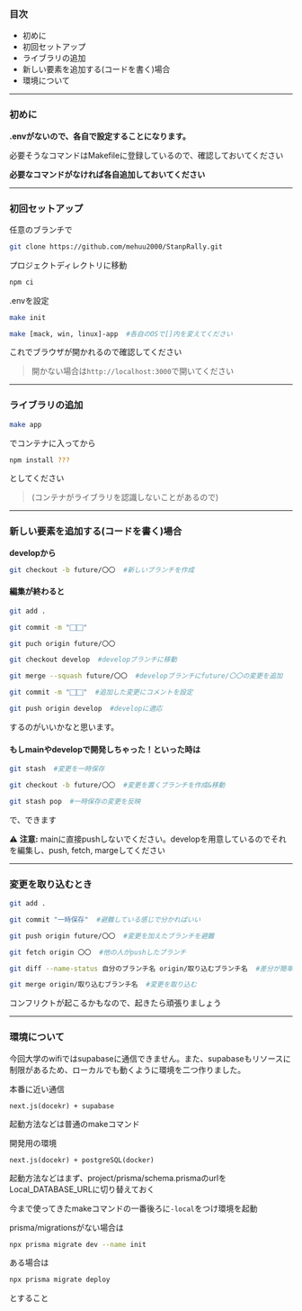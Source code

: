 ### 目次
- 初めに
- 初回セットアップ
- ライブラリの追加
- 新しい要素を追加する(コードを書く)場合
- 環境について

----

### 初めに

**.envがないので、各自で設定することになります。**

必要そうなコマンドはMakefileに登録しているので、確認しておいてください

**必要なコマンドがなければ各自追加しておいてください**

----

### 初回セットアップ

任意のブランチで

```sh
git clone https://github.com/mehuu2000/StanpRally.git
```

プロジェクトディレクトリに移動

```sh
npm ci
```

.envを設定

```sh
make init
```

```sh
make [mack, win, linux]-app  #各自のOSで[]内を変えてください
```

これでブラウザが開かれるので確認してください
>開かない場合は```http://localhost:3000```で開いてください

---

### ライブラリの追加

```sh
make app
```

でコンテナに入ってから

```sh
npm install ???
```

としてください
>(コンテナがライブラリを認識しないことがあるので)

----

### 新しい要素を追加する(コードを書く)場合

**developから**

```sh
git checkout -b future/〇〇  #新しいブランチを作成
```

#### 編集が終わると

```sh
git add .
```

```sh
git commit -m "⬜︎⬜︎"
```

```sh
git puch origin future/〇〇
```

```sh
git checkout develop  #developブランチに移動
```

```sh
git merge --squash future/〇〇  #developブランチにfuture/〇〇の変更を追加
```

```sh
git commit -m "⬜︎⬜︎"  #追加した変更にコメントを設定
```

```sh
git push origin develop  #developに適応
```

するのがいいかなと思います。

#### もしmainやdevelopで開発しちゃった！といった時は

```sh
git stash  #変更を一時保存
```

```sh
git checkout -b future/〇〇  #変更を置くブランチを作成&移動
```

```sh
git stash pop  #一時保存の変更を反映
```

で、できます

⚠️ **注意:** mainに直接pushしないでください。developを用意しているのでそれを編集し、push, fetch, margeしてください

----

### 変更を取り込むとき

```sh
git add .
```

```sh
git commit "一時保存"  #避難している感じで分かればいい
```

```sh
git push origin future/〇〇  #変更を加えたブランチを避難
```

```sh
git fetch origin 〇〇  #他の人がpushしたブランチ
```

```sh
git diff --name-status 自分のブランチ名 origin/取り込むブランチ名  #差分が簡単に見れる
```

```sh
git merge origin/取り込むブランチ名  #変更を取り込む
```

コンフリクトが起こるかもなので、起きたら頑張りましょう

----

### 環境について
今回大学のwifiではsupabaseに通信できません。また、supabaseもリソースに制限があるため、ローカルでも動くように環境を二つ作りました。

本番に近い通信

```
next.js(docekr) + supabase
```

起動方法などは普通のmakeコマンド

開発用の環境

```
next.js(docekr) + postgreSQL(docker)
```

起動方法などはまず、project/prisma/schema.prismaのurlをLocal_DATABASE_URLに切り替えておく

今まで使ってきたmakeコマンドの一番後ろに```-local```をつけ環境を起動


prisma/migrationsがない場合は

```sh
npx prisma migrate dev --name init
```

ある場合は
```sh
npx prisma migrate deploy
```

とすること



